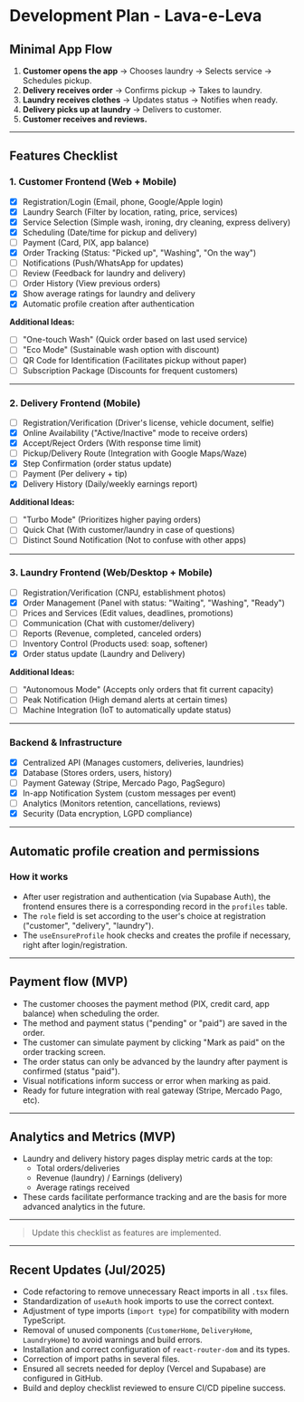 # Development Plan - Lava-e-Leva

## Minimal App Flow

1. **Customer opens the app** → Chooses laundry → Selects service → Schedules pickup.
2. **Delivery receives order** → Confirms pickup → Takes to laundry.
3. **Laundry receives clothes** → Updates status → Notifies when ready.
4. **Delivery picks up at laundry** → Delivers to customer.
5. **Customer receives and reviews.**

---

## Features Checklist

### 1. Customer Frontend (Web + Mobile)
- [x] Registration/Login (Email, phone, Google/Apple login)
- [x] Laundry Search (Filter by location, rating, price, services)
- [x] Service Selection (Simple wash, ironing, dry cleaning, express delivery)
- [x] Scheduling (Date/time for pickup and delivery)
- [ ] Payment (Card, PIX, app balance)
- [x] Order Tracking (Status: "Picked up", "Washing", "On the way")
- [ ] Notifications (Push/WhatsApp for updates)
- [ ] Review (Feedback for laundry and delivery)
- [ ] Order History (View previous orders)
- [x] Show average ratings for laundry and delivery
- [x] Automatic profile creation after authentication

**Additional Ideas:**
- [ ] "One-touch Wash" (Quick order based on last used service)
- [ ] "Eco Mode" (Sustainable wash option with discount)
- [ ] QR Code for Identification (Facilitates pickup without paper)
- [ ] Subscription Package (Discounts for frequent customers)

---

### 2. Delivery Frontend (Mobile)
- [ ] Registration/Verification (Driver's license, vehicle document, selfie)
- [x] Online Availability ("Active/Inactive" mode to receive orders)
- [x] Accept/Reject Orders (With response time limit)
- [ ] Pickup/Delivery Route (Integration with Google Maps/Waze)
- [x] Step Confirmation (order status update)
- [ ] Payment (Per delivery + tip)
- [x] Delivery History (Daily/weekly earnings report)

**Additional Ideas:**
- [ ] "Turbo Mode" (Prioritizes higher paying orders)
- [ ] Quick Chat (With customer/laundry in case of questions)
- [ ] Distinct Sound Notification (Not to confuse with other apps)

---

### 3. Laundry Frontend (Web/Desktop + Mobile)
- [ ] Registration/Verification (CNPJ, establishment photos)
- [x] Order Management (Panel with status: "Waiting", "Washing", "Ready")
- [ ] Prices and Services (Edit values, deadlines, promotions)
- [ ] Communication (Chat with customer/delivery)
- [ ] Reports (Revenue, completed, canceled orders)
- [ ] Inventory Control (Products used: soap, softener)
- [x] Order status update (Laundry and Delivery)

**Additional Ideas:**
- [ ] "Autonomous Mode" (Accepts only orders that fit current capacity)
- [ ] Peak Notification (High demand alerts at certain times)
- [ ] Machine Integration (IoT to automatically update status)

---

### Backend & Infrastructure
- [x] Centralized API (Manages customers, deliveries, laundries)
- [x] Database (Stores orders, users, history)
- [ ] Payment Gateway (Stripe, Mercado Pago, PagSeguro)
- [x] In-app Notification System (custom messages per event)
- [ ] Analytics (Monitors retention, cancellations, reviews)
- [x] Security (Data encryption, LGPD compliance)

---

## Automatic profile creation and permissions

### How it works
- After user registration and authentication (via Supabase Auth), the frontend ensures there is a corresponding record in the `profiles` table.
- The `role` field is set according to the user's choice at registration ("customer", "delivery", "laundry").
- The `useEnsureProfile` hook checks and creates the profile if necessary, right after login/registration.

---

## Payment flow (MVP)

- The customer chooses the payment method (PIX, credit card, app balance) when scheduling the order.
- The method and payment status ("pending" or "paid") are saved in the order.
- The customer can simulate payment by clicking "Mark as paid" on the order tracking screen.
- The order status can only be advanced by the laundry after payment is confirmed (status "paid").
- Visual notifications inform success or error when marking as paid.
- Ready for future integration with real gateway (Stripe, Mercado Pago, etc).

---

## Analytics and Metrics (MVP)

- Laundry and delivery history pages display metric cards at the top:
  - Total orders/deliveries
  - Revenue (laundry) / Earnings (delivery)
  - Average ratings received
- These cards facilitate performance tracking and are the basis for more advanced analytics in the future.

---

> Update this checklist as features are implemented.

---

## Recent Updates (Jul/2025)

- Code refactoring to remove unnecessary React imports in all `.tsx` files.
- Standardization of `useAuth` hook imports to use the correct context.
- Adjustment of type imports (`import type`) for compatibility with modern TypeScript.
- Removal of unused components (`CustomerHome`, `DeliveryHome`, `LaundryHome`) to avoid warnings and build errors.
- Installation and correct configuration of `react-router-dom` and its types.
- Correction of import paths in several files.
- Ensured all secrets needed for deploy (Vercel and Supabase) are configured in GitHub.
- Build and deploy checklist reviewed to ensure CI/CD pipeline success. 